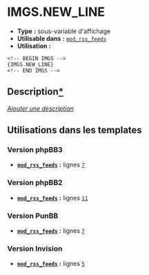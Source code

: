 # IMGS.NEW_LINE
* __Type__ __:__ sous-variable d'affichage
* __Utilisable dans__ __:__ [`mod_rss_feeds`](../tpl/mod_rss_feeds.md#readme)
* __Utilisation__ __:__

```smarty
<!-- BEGIN IMGS -->
{IMGS.NEW_LINE}
<!-- END IMGS -->
```

## Description[*](https://fa-tvars.appspot.com/var/IMGS.NEW_LINE)
[*Ajouter une description*](https://fa-tvars.appspot.com/var/IMGS.NEW_LINE)

## Utilisations dans les templates

### Version phpBB3
* __[`mod_rss_feeds`](../tpl/mod_rss_feeds.md#readme)__ __:__ lignes [`7`](../src/prosilver/mod_rss_feeds.tpl#L7)

### Version phpBB2
* __[`mod_rss_feeds`](../tpl/mod_rss_feeds.md#readme)__ __:__ lignes [`11`](../src/subsilver/mod_rss_feeds.tpl#L11)

### Version PunBB
* __[`mod_rss_feeds`](../tpl/mod_rss_feeds.md#readme)__ __:__ lignes [`7`](../src/punbb/mod_rss_feeds.tpl#L7)

### Version Invision
* __[`mod_rss_feeds`](../tpl/mod_rss_feeds.md#readme)__ __:__ lignes [`5`](../src/invision/mod_rss_feeds.tpl#L5)

